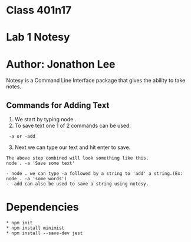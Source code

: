 # Class 401n17
# Lab 1 Notesy
# Author: Jonathon Lee

Notesy is a Command Line Interface package that gives the ability to take notes.

## Commands for Adding Text 
1. We start by typing node .
1. To save text one 1 of 2 commands can be used.
```
 -a or -add
```
3. Next we can type our text and hit enter to save.
```
The above step combined will look something like this.
node . -a 'Save some text'
```
```
- node . we can type -a followed by a string to 'add' a string.(Ex: node . -a 'some words')
- -add can also be used to save a string using notesy.
```










# Dependencies 
``` 
* npm init
* npm install minimist 
* npm install --save-dev jest
